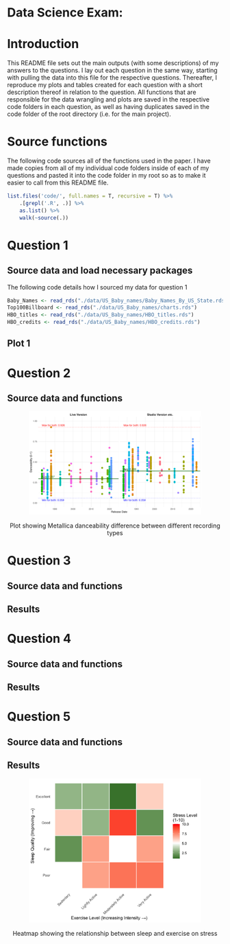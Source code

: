 Data Science Exam:
================

<!-- ############################## -->

<!-- # Start Writing here: -->

<!-- ############################## -->

# Introduction 

This README file sets out the main outputs (with some descriptions) of
my answers to the questions. I lay out each question in the same way,
starting with pulling the data into this file for the respective
questions. Thereafter, I reproduce my plots and tables created for each
question with a short description thereof in relation to the question.
All functions that are responsible for the data wrangling and plots are
saved in the respective code folders in each question, as well as having
duplicates saved in the code folder of the root directory (i.e. for the
main project).

# Source functions

The following code sources all of the functions used in the paper. I
have made copies from all of my individual code folders inside of each
of my questions and pasted it into the code folder in my root so as to
make it easier to call from this README file.

``` r
list.files('code/', full.names = T, recursive = T) %>%
    .[grepl('.R', .)] %>% 
    as.list() %>% 
    walk(~source(.))
```

# Question 1

## Source data and load necessary packages

The following code details how I sourced my data for question 1

``` r
Baby_Names <- read_rds("./data/US_Baby_names/Baby_Names_By_US_State.rds")
Top100Billboard <- read_rds("./data/US_Baby_names/charts.rds")
HBO_titles <- read_rds("./data/US_Baby_names/HBO_titles.rds")
HBO_credits <- read_rds("./data/US_Baby_names/HBO_credits.rds")
```

## Plot 1

# Question 2

## Source data and functions

<div class="figure" style="text-align: center">

<img src="./Question_2/output/fig4.png" alt="Plot showing Metallica danceability difference between different recording types  \label{Fig4}" width="80%" />
<p class="caption">

Plot showing Metallica danceability difference between different
recording types
</p>

</div>

# Question 3

## Source data and functions

## Results

# Question 4

## Source data and functions

## Results

# Question 5

## Source data and functions

## Results

<div class="figure" style="text-align: center">

<img src="README_files/figure-gfm/unnamed-chunk-3-1.png" alt="Heatmap showing the relationship between sleep and exercise on stress" width="80%" />
<p class="caption">

Heatmap showing the relationship between sleep and exercise on stress
</p>

</div>

<!-- Make title of bibliography here: -->

<!-- \newpage -->

<!-- <div id="refs"></div> -->
